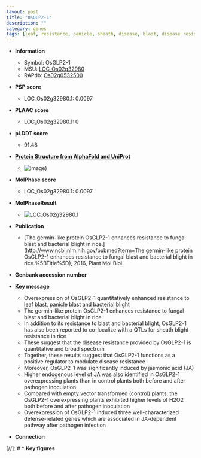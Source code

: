 ```yaml
---
layout: post
title: "OsGLP2-1"
description: ""
category: genes
tags: [leaf, resistance, panicle, sheath, disease, blast, disease resistance, jasmonic,  ja , jasmonic acid, blight, JA, bacterial blight, pathogen, fungal blast]
---
```


* **Information**  
    + Symbol: OsGLP2-1  
    + MSU: [LOC_Os02g32980](http://rice.plantbiology.msu.edu/cgi-bin/ORF_infopage.cgi?orf=LOC_Os02g32980)  
    + RAPdb: [Os02g0532500](http://rapdb.dna.affrc.go.jp/viewer/gbrowse_details/irgsp1?name=Os02g0532500)  

* **PSP score**  
    + LOC_Os02g32980.1: 0.0097 

* **PLAAC score**  
    + LOC_Os02g32980.1: 0 

* **pLDDT score**
    + 91.48

* **[Protein Structure from AlphaFold and UniProt](https://www.uniprot.org/uniprotkb/Q6ESF0/entry#structure)**
    + ![image](https://ricepsp.github.io/images/Q6/AF-Q6ESF0-F1.png))

* **MolPhase score**
    + LOC_Os02g32980.1: 0.0097

* **MolPhaseResult**
    + ![LOC_Os02g32980.1](https://ricepsp.github.io/pictures/LOC_Os02g/LOC_Os02g32980.1.png)

* **Publication**  
    + [The germin-like protein OsGLP2-1 enhances resistance to fungal blast and bacterial blight in rice.](http://www.ncbi.nlm.nih.gov/pubmed?term=The germin-like protein OsGLP2-1 enhances resistance to fungal blast and bacterial blight in rice.%5BTitle%5D), 2016, Plant Mol Biol.

* **Genbank accession number**  

* **Key message**  
    + Overexpression of OsGLP2-1 quantitatively enhanced resistance to leaf blast, panicle blast and bacterial blight
    + The germin-like protein OsGLP2-1 enhances resistance to fungal blast and bacterial blight in rice.
    + In addition to its resistance to blast and bacterial blight, OsGLP2-1 has also been reported to co-localize with a QTLs for sheath blight resistance in rice
    + These suggest that the disease resistance provided by OsGLP2-1 is quantitative and broad spectrum
    + Together, these results suggest that OsGLP2-1 functions as a positive regulator to modulate disease resistance
    + Moreover, OsGLP2-1 was significantly induced by jasmonic acid (JA)
    + Higher endogenous level of JA was also identified in OsGLP2-1 overexpressing plants than in control plants both before and after pathogen inoculation
    + Compared with empty vector transformed (control) plants, the OsGLP2-1 overexpressing plants exhibited higher levels of H2O2 both before and after pathogen inoculation
    + Overexpression of OsGLP2-1 induced three well-characterized defense-related genes which are associated in JA-dependent pathway after pathogen infection

* **Connection**  

[//]: # * **Key figures**  


